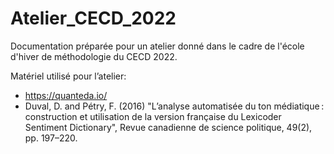 # Atelier_CECD_2022

Documentation préparée pour un atelier donné dans le cadre de l'école d'hiver de méthodologie du CECD 2022. 

Matériel utilisé pour l’atelier:

- https://quanteda.io/
- Duval, D. and Pétry, F. (2016) "L’analyse automatisée du ton médiatique : construction et utilisation de la version française du Lexicoder Sentiment Dictionary", Revue canadienne de science politique, 49(2), pp. 197–220.

